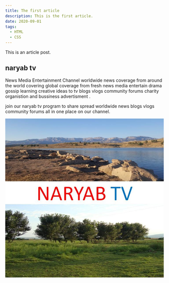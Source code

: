 ```yaml
---
title: The first article
description: This is the first article.
date: 2020-09-01
tags:
  - HTML
  - CSS
---
```

This is an article post.

## naryab tv 

News Media Entertainment Channel 
worldwide news coverage from around the world covering global coverage from fresh news media
entertain drama gossip learning creative ideas to tv blogs vlogs community forums charity organistion and bussiness advertisment 
.

join our naryab tv program to share spread worldwide news blogs vlogs community forums all in one place on our channel.

![](assets/20210804_002100_-8ynoba.jpg)
